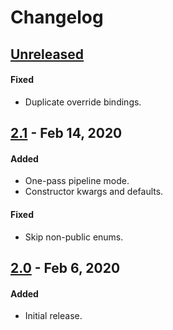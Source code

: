 # Changelog

## [Unreleased]
#### Fixed
- Duplicate override bindings.

## [2.1] - Feb 14, 2020
#### Added
- One-pass pipeline mode.
- Constructor kwargs and defaults.
#### Fixed
- Skip non-public enums.

## [2.0] - Feb 6, 2020
#### Added
- Initial release.

[Unreleased]: https://github.com/LLNL/bindee/compare/v2.1...HEAD
[2.1]: https://github.com/LLNL/bindee/compare/v2.0...v2.1
[2.0]: https://github.com/LLNL/bindee/releases/tag/v2.0
